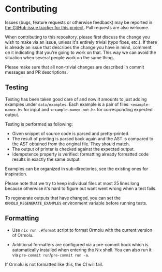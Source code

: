 # Contributing

Issues (bugs, feature requests or otherwise feedback) may be reported in
[the GitHub issue tracker for this project][issues]. Pull requests are also
welcome.

When contributing to this repository, please first discuss the change you
wish to make via an issue, unless it's entirely trivial (typo fixes, etc.).
If there is already an issue that describes the change you have in mind,
comment on it indicating that you're going to work on that. This way we can
avoid the situation when several people work on the same thing.

Please make sure that all non-trivial changes are described in commit
messages and PR descriptions.

## Testing

Testing has been taken good care of and now it amounts to just adding
examples under `data/examples`. Each example is a pair of files:
`<example-name>.hs` for input and `<example-name>-out.hs` for corresponding
expected output.

Testing is performed as following:

* Given snippet of source code is parsed and pretty-printed.
* The result of printing is parsed back again and the AST is compared to the
  AST obtained from the original file. They should match.
* The output of printer is checked against the expected output.
* Idempotence property is verified: formatting already formatted code
  results in exactly the same output.

Examples can be organized in sub-directories, see the existing ones for
inspiration.

Please note that we try to keep individual files at most 25 lines long
because otherwise it's hard to figure out want went wrong when a test fails.

To regenerate outputs that have changed, you can set the
`ORMOLU_REGENERATE_EXAMPLES` environment variable before running tests.

## Formatting

 - Use `nix run .#format` script to format Ormolu with the current version of
   Ormolu.

 - Additional formatters are configured via a pre-commit hook which is
   automatically installed when entering the Nix shell. You can also run it via
   `pre-commit run`/`pre-commit run -a`.

If Ormolu is not formatted like this, the CI will fail.

[issues]: https://github.com/tweag/ormolu/issues
